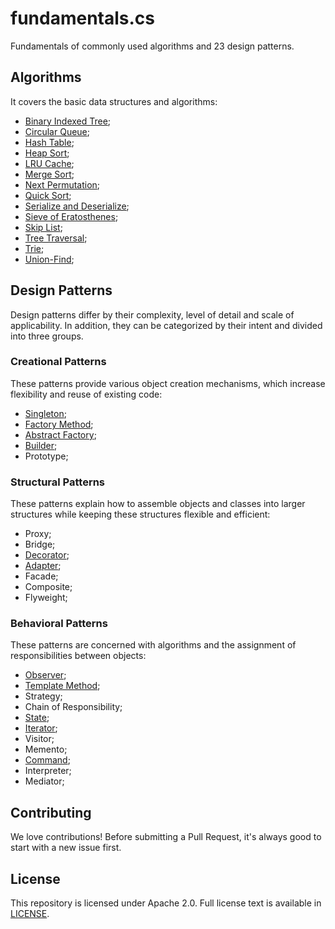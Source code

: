 # fundamentals.cs
Fundamentals of commonly used algorithms and 23 design patterns.

## Algorithms
It covers the basic data structures and algorithms:
- [Binary Indexed Tree](https://github.com/necusjz/fundamentals.cs/blob/main/algorithms/binary_indexed_tree.py);
- [Circular Queue](https://github.com/necusjz/fundamentals.cs/blob/main/algorithms/circular_queue.py);
- [Hash Table](https://github.com/necusjz/fundamentals.cs/blob/main/algorithms/hash_table.py);
- [Heap Sort](https://github.com/necusjz/fundamentals.cs/blob/main/algorithms/heap_sort.py);
- [LRU Cache](https://github.com/necusjz/fundamentals.cs/blob/main/algorithms/lru_cache.py);
- [Merge Sort](https://github.com/necusjz/fundamentals.cs/blob/main/algorithms/merge_sort.py);
- [Next Permutation](https://github.com/necusjz/fundamentals.cs/blob/main/algorithms/next_permutation.py);
- [Quick Sort](https://github.com/necusjz/fundamentals.cs/blob/main/algorithms/quick_sort.py);
- [Serialize and Deserialize](https://github.com/necusjz/fundamentals.cs/blob/main/algorithms/codec.py);
- [Sieve of Eratosthenes](https://github.com/necusjz/fundamentals.cs/blob/main/algorithms/sieve_of_eratosthenes.py);
- [Skip List](https://github.com/necusjz/fundamentals.cs/blob/main/algorithms/skip_list.py);
- [Tree Traversal](https://github.com/necusjz/fundamentals.cs/blob/main/algorithms/iterative_traversal.py);
- [Trie](https://github.com/necusjz/fundamentals.cs/blob/main/algorithms/trie.py);
- [Union-Find](https://github.com/necusjz/fundamentals.cs/blob/main/algorithms/union_find.py);

## Design Patterns
Design patterns differ by their complexity, level of detail and scale of applicability. In addition, they can be categorized by their intent and divided into three groups.

### Creational Patterns
These patterns provide various object creation mechanisms, which increase flexibility and reuse of existing code:
- [Singleton](https://github.com/necusjz/fundamentals.cs/blob/main/design_patterns/singleton.cc);
- [Factory Method](https://github.com/necusjz/fundamentals.cs/blob/main/design_patterns/factory_method.cc);
- [Abstract Factory](https://github.com/necusjz/fundamentals.cs/blob/main/design_patterns/abstract_factory.cc);
- [Builder](https://github.com/necusjz/fundamentals.cs/blob/main/design_patterns/builder.cc);
- Prototype;

### Structural Patterns
These patterns explain how to assemble objects and classes into larger structures while keeping these structures flexible and efficient:
- Proxy;
- Bridge;
- [Decorator](https://github.com/necusjz/fundamentals.cs/blob/main/design_patterns/decorator.cc);
- [Adapter](https://github.com/necusjz/fundamentals.cs/blob/main/design_patterns/adapter.cc);
- Facade;
- Composite;
- Flyweight;

### Behavioral Patterns
These patterns are concerned with algorithms and the assignment of responsibilities between objects:
- [Observer](https://github.com/necusjz/fundamentals.cs/blob/main/design_patterns/observer.cc);
- [Template Method](https://github.com/necusjz/fundamentals.cs/blob/main/design_patterns/template_method.cc);
- Strategy;
- Chain of Responsibility;
- [State](https://github.com/necusjz/fundamentals.cs/blob/main/design_patterns/state.cc);
- [Iterator](https://github.com/necusjz/fundamentals.cs/blob/main/design_patterns/iterator.cc);
- Visitor;
- Memento;
- [Command](https://github.com/necusjz/fundamentals.cs/blob/main/design_patterns/command.cc);
- Interpreter;
- Mediator;

## Contributing
We love contributions! Before submitting a Pull Request, it's always good to start with a new issue first.

## License
This repository is licensed under Apache 2.0. Full license text is available in [LICENSE](https://github.com/necusjz/fundamentals.cs/blob/main/LICENSE).
